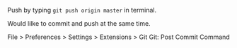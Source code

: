 Push by typing `git push origin master` in terminal.

Would lilke to commit and push at the same time.

File > Preferences > Settings > Extensions > Git
Git: Post Commit Command
